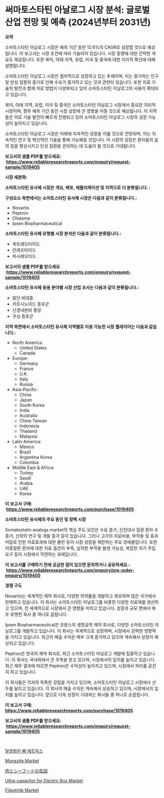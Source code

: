 <p><h1>써마토스타틴 아날로그 시장 분석: 글로벌 산업 전망 및 예측 (2024년부터 2031년)</h1></p><p><strong>요약</strong></p>
<p><p>소마토스타틴 아날로그 시장은 예측 기간 동안 12.6%의 CAGR로 성장할 것으로 예상됩니다. 이 보고서는 시장 조건에 따라 기술되어 있습니다. 시장 동향에 대한 간략한 개요도 제공됩니다. 또한 북미, 아태 지역, 유럽, 미국 및 중국에 대한 지리적 확산에 대해 설명됩니다.</p><p>소마토스타틴 아날로그 시장은 점차적으로 성장하고 있는 추세이며, 이는 증가하는 인구 및 만성 질환의 증가로 인해 수요가 증가하고 있는 것과 관련이 있습니다. 또한 의료 기술의 발전과 함께 치료 방법이 다양화되고 있어 소마토스타틴 아날로그의 사용이 확대되고 있습니다.</p><p>북미, 아태 지역, 유럽, 미국 및 중국은 소마토스타틴 아날로그 시장에서 중요한 지리적 시장이며, 향후 예측 기간 동안 시장 성장에 큰 영향을 미칠 것으로 예상됩니다. 이 지역들은 의료 기술 발전이 빠르게 진행되고 있어 소마토스타틴 아날로그 시장의 성장 가능성이 높아지고 있습니다.</p><p>소마토스타틴 아날로그 시장은 미래에 지속적인 성장을 이룰 것으로 전망되며, 이는 지속적인 연구 및 혁신적인 기술을 통해 가능해질 것입니다. 이 시장의 성장은 환자들의 삶의 질을 향상시키고 만성 질환을 관리하는 데 도움이 될 것으로 기대됩니다.</p></p>
<p><strong>보고서의 샘플 PDF를 받으세요: &nbsp;<a href="https://www.reliableresearchreports.com/enquiry/request-sample/1019405">https://www.reliableresearchreports.com/enquiry/request-sample/1019405</a></strong></p>
<p><strong>시장 세분화:</strong></p>
<p><strong> 소마토스타틴 유사체 시장은 개요, 배포, 애플리케이션 및 지역으로 더 분류됩니다. :</strong></p>
<p><strong>구성요소 측면에서는 소마토스타틴 유사체 시장은 다음과 같이 분류됩니다.:</strong></p>
<p><ul><li>Novartis</li><li>Peptron</li><li>Chiasma</li><li>Ipsen Biopharmaceutical</li></ul></p>
<p><strong> 소마토스타틴 유사체 유형별 시장 분석은 다음과 같이 분류됩니다.:</strong></p>
<p><ul><li>옥트레오타이드</li><li>란레오타이드</li><li>파시레오티드</li></ul></p>
<p><strong>보고서의 샘플 PDF를 받으세요 :<a href="https://www.reliableresearchreports.com/enquiry/request-sample/1019405">https://www.reliableresearchreports.com/enquiry/request-sample/1019405</a></strong></p>
<p><strong> 소마토스타틴 유사체 응용 분야별 시장 산업 조사는 다음과 같이 분류됩니다.:</strong></p>
<p><ul><li>말단 비대증</li><li>카르시노이드 증후군</li><li>신경내분비 종양</li><li>쿠싱 증후군</li></ul></p>
<p><strong>지역 측면에서 소마토스타틴 유사체 지역별로 이용 가능한 시장 플레이어는 다음과 같습니다.:</strong></p>
<p><ul>
    <li>
        North America:
        <ul>
            <li>United States</li>
            <li>Canada</li>
        </ul>
    </li>
    <li>
        Europe:
        <ul>
            <li>Germany</li>
            <li>France</li>
            <li>U.K.</li>
            <li>Italy</li>
            <li>Russia</li>
        </ul>
    </li>
    <li>
        Asia-Pacific:
        <ul>
            <li>China</li>
            <li>Japan</li>
            <li>South Korea</li>
            <li>India</li>
            <li>Australia</li>
            <li>China Taiwan</li>
            <li>Indonesia</li>
            <li>Thailand</li>
            <li>Malaysia</li>
        </ul>
    </li>
    <li>
        Latin America:
        <ul>
            <li>Mexico</li>
            <li>Brazil</li>
            <li>Argentina Korea</li>
            <li>Colombia</li>
        </ul>
    </li>
    <li>
        Middle East & Africa:
        <ul>
            <li>Turkey</li>
            <li>Saudi</li>
            <li>Arabia</li>
            <li>UAE</li>
            <li>Korea</li>
        </ul>
    </li>
    </ul></p>
<p><strong>이 보고서 구매: &nbsp;<a href="https://www.reliableresearchreports.com/purchase/1019405">https://www.reliableresearchreports.com/purchase/1019405</a></strong></p>
<p><strong>소마토스타틴 유사체의 주요 동인 및 장벽 시장</strong></p>
<p><p>Somatostatin analogs market의 핵심 주도 요인은 수요 증가, 신진대사 질환 환자 수 증가, 신약의 연구 및 개발 증가 등이 있습니다. 그러나 고가의 치료비용, 부작용 및 효과 미달로 인한 치료효과에 대한 불만 등이 시장 성장을 제한하는 주요 장애물입니다. 또한 이종질환 환자에 대한 치료 옵션의 부족, 심각한 부작용 발생 가능성, 복잡한 자가 주입 요구 등이 시장에서 직면하는 과제입니다.</p></p>
<p><strong>이 보고서를 구매하기 전에 궁금한 점이 있으면 문의하거나 공유하세요.: &nbsp;<a href="https://www.reliableresearchreports.com/enquiry/pre-order-enquiry/1019405">https://www.reliableresearchreports.com/enquiry/pre-order-enquiry/1019405</a></strong></p>
<p><strong>경쟁 구도</strong></p>
<p><p>Novartis는 세계적인 제약 회사로, 다양한 의약품을 개발하고 제조하며 많은 국가에서 판매하고 있습니다. 이 회사는 소마토스타틴 아날로그를 비롯한 다양한 치료제를 생산하고 있으며, 전 세계적으로 시장에서 큰 영향을 미치고 있습니다. 성장과 규모 면에서 매우 유명한 회사 중 하나로 꼽힙니다.</p><p>Ipsen Biopharmaceutical은 프랑스의 생명공학 제약 회사로, 다양한 소마토스타틴 아날로그를 개발하고 있습니다. 이 회사는 국제적으로 성장하며, 시장에서 강력한 영향력을 가지고 있습니다. 최근의 매출 수익은 매우 크게 증가하고 있으며 계속해서 성장이 예상되고 있습니다.</p><p>Peptron은 한국의 제약 회사로, 최근 소마토스타틴 아날로그 개발에 집중하고 있습니다. 이 회사는 국내외에서 큰 주목을 받고 있으며, 시장에서의 입지를 높이고 있습니다. 최근 재무 결과에 따르면 Peptron은 수익성이 높아지고 있으며, 시장에서 자리를 굳건히 하고 있습니다.</p><p>이 회사들은 각자의 독특한 강점을 가지고 있으며, 소마토스타틴 아날로그 시장에서 선두를 달리고 있습니다. 각 회사의 매출 수익은 계속해서 상승하고 있으며, 시장에서의 입지를 높이고 있습니다. 앞으로 더욱 성장이 기대되는 회사들 중 하나로 손꼽힙니다.</p></p>
<p><strong>이 보고서 구매: &nbsp; <a href="https://www.reliableresearchreports.com/purchase/1019405">https://www.reliableresearchreports.com/purchase/1019405</a></strong></p>
<p><strong>보고서의 샘플 PDF를 받으세요: &nbsp;<a href="https://www.reliableresearchreports.com/enquiry/request-sample/1019405">https://www.reliableresearchreports.com/enquiry/request-sample/1019405</a></strong><strong></strong></p>
<p>&nbsp;</p>
<p><p><a href="https://github.com/nuekbpymrrz5/Market-Research-Report-List-1/blob/main/1125279189322.md">탈염화된 뼈 매트릭스</a></p><p><a href="https://github.com/castoriffic/Market-Research-Report-List-3/blob/main/monazite-market.md">Monazite Market</a></p><p><a href="https://github.com/jkjreqjscoxx7/Market-Research-Report-List-1/blob/main/6081224189507.md">肉とシーフードの缶詰</a></p><p><a href="https://sulfuric-clavicle-d39.notion.site/Ultra-capacitor-for-Electric-Bus-Market-Share-Market-New-Trends-Analysis-Report-By-Type-By-Applic-13060b9c8db74d6eac8368ba2046786d">Ultra-capacitor for Electric Bus Market</a></p><p><a href="https://issuu.com/reportprime-2/docs/filgotinib-market-size-2030.pptx">Filgotinib Market</a></p></p>